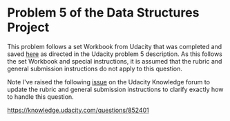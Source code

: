 # Problem 5 of the Data Structures Project
This problem follows a set Workbook from Udacity that was completed and saved [here](Trie.ipynb) as directed in the 
Udacity problem 5 description. As this follows the set Workbook and special instructions, it is assumed that the rubric 
and general submission instructions do not apply to this question.   

Note I've raised the following [issue](https://knowledge.udacity.com/questions/852401) on the Udacity Knowledge forum to update the rubric and general submission 
instructions to clarify exactly how to handle this question.

https://knowledge.udacity.com/questions/852401
